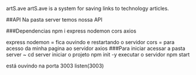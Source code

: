 artS.ave
artS.ave is a system for saving links to technology articles.

##API Na pasta server temos nossa API

###Dependencias npm i express nodemon cors axios

express
nodemon = fica ouvindo e restartando o servidor
cors = para acesso da minha pagina ao servidor
axios
###Para iniciar acessar a pasta server ~ cd server iniciar o projeto npm init -y executar o servidor npm start

está ouvindo na porta 3003 listen(3003)